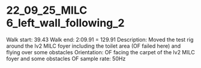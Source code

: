 # 22_09_25_MILC 6_left_wall_following_2

Walk start: 39.43
Walk end: 2:09.91 = 129.91
Description: Moved the test rig around the lv2 MILC foyer including the toilet area (OF failed here) and flying over some obstacles
Orientation: OF facing the carpet of the lv2 MILC foyer and some obstacles
OF sample rate: 50Hz